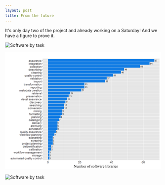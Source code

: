 ```yaml
---
layout: post
title: From the future
---
```


It's only day two of the project and already working on a Saturday! And we have a figure to prove it.

![Software by task](/assets/software_by_task.png)

![Software by task](/software_by_task.png)

![Software by task](/test_website/assets/software_by_task.png)
